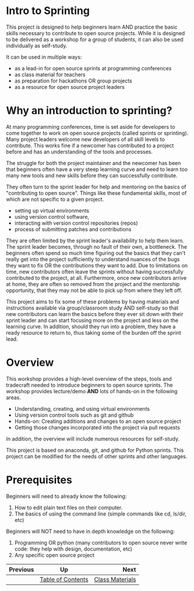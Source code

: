 # Intro to Sprinting

This project is designed to help beginners learn AND practice the basic skills necessary to contribute to open source projects. While it is designed to be delivered as a workshop for a group of students, it can also be used individually as self-study.

It can be used in multiple ways:

* as a lead-in for open source sprints at programming conferences
* as class material for teachers
* as preparation for hackathons OR group projects
* as a resource for open source project leaders

# Why an introduction to sprinting?

At many programming conferences, time is set aside for developers to come together to work on open source projects (called sprints or sprinting). Many project leaders welcome new developers of all skill levels to contribute. This works fine if a newcomer has contributed to a project before and has an understanding of the tools and processes. 

The struggle for both the project maintainer and the newcomer has been that beginners often have a very steep learning curve and need to learn too many new tools and new skills before they can successfully contribute. 

They often turn to the sprint leader for help and mentoring on the basics of "contributing to open source". Things like these fundamental skills, most of which are not specific to a given project.

* setting up virtual environments
* using version control software,
* interacting with version control repositories (repos)
* process of submitting patches and contributions

They are often limited by the sprint leader's availability to help them learn. The sprint leader becomes, through no fault of their own, a bottleneck. The beginners often spend so much time figuring out the basics that they can't really get into the project sufficiently to understand nuances of the bugs they want to fix OR the contributions they want to add. Due to limitations on time, new contributors often leave the sprints without having successfully contributed to the project, at all. Furthermore, once new contributors arrive at home, they are often so removed from the project and the mentorship opportunity, that they may not be able to pick up from where they left off.

This project aims to fix some of these problems by having materials and instructions available via group/classroom study AND self-study so that new contributors can learn the basics before they ever sit down with their sprint leader and can start focusing more on the project and less on the learning curve. In addition, should they run into a problem, they have a ready resource to return to, thus taking some of the burden off the sprint lead.

# Overview

This workshop provides a high-level overview of the steps, tools and tradecraft needed to introduce beginners to open source sprints. The workshop provides lecture/demo **AND** lots of hands-on in the following areas.

* Understanding, creating, and using virtual environments
* Using version control tools such as git and github
* Hands-on: Creating additions and changes to an open source project
* Getting those changes incorporated into the project via pull requests

In addition, the overview will include numerous resources for self-study.

This project is based on anaconda, git, and github for Python sprints.
This project can be modified for the needs of other sprints and other languages.

# Prerequisites

Beginners will need to already know the following:

1. How to edit plain text files on their computer.
2. The basics of using the command line (simple commands like cd, ls/dir, etc)

Beginners will NOT need to have in depth knowledge on the following:

1. Programming OR python (many contributors to open source never write code: they help with design, documentation, etc)
2. Any specific open source project



| Previous | Up | Next |
|:---------|:---:|-----:|
|  | [Table of Contents](../intro_to_sprinting/class_materials/Readme.md) | [Class Materials](./intro_to_sprinting/class_materials/Readme.md) |
